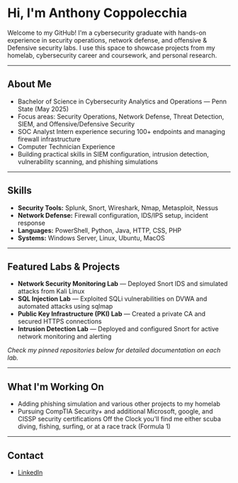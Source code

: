 #  Hi, I'm Anthony Coppolecchia 

Welcome to my GitHub! I'm a cybersecurity graduate with hands-on experience in security operations, network defense, and offensive & Defensive security labs. I use this space to showcase projects from my homelab, cybersecurity career and coursework, and personal research. 

---

##  About Me 

- Bachelor of Science in Cybersecurity Analytics and Operations — Penn State (May 2025) 
- Focus areas: Security Operations, Network Defense, Threat Detection, SIEM, and Offensive/Defensive Security 
- SOC Analyst Intern experience securing 100+ endpoints and managing firewall infrastructure
- Computer Technician Experience
- Building practical skills in SIEM configuration, intrusion detection, vulnerability scanning, and phishing simulations 

---

##  Skills 

- **Security Tools:** Splunk, Snort, Wireshark, Nmap, Metasploit, Nessus 
- **Network Defense:** Firewall configuration, IDS/IPS setup, incident response 
- **Languages:** PowerShell, Python, Java, HTTP, CSS, PHP 
- **Systems:** Windows Server, Linux, Ubuntu, MacOS 

---

## Featured Labs & Projects 

- **Network Security Monitoring Lab** — Deployed Snort IDS and simulated attacks from Kali Linux 
- **SQL Injection Lab** — Exploited SQLi vulnerabilities on DVWA and automated attacks using sqlmap 
- **Public Key Infrastructure (PKI) Lab** — Created a private CA and secured HTTPS connections 
- **Intrusion Detection Lab** — Deployed and configured Snort for active network monitoring and alerting 

*Check my pinned repositories below for detailed documentation on each lab.* 

---

##  What I'm Working On 

- Adding phishing simulation and various other projects to my homelab  
- Pursuing CompTIA Security+ and additional Microsoft, google, and CISSP security certifications 
Off the Clock you'll find me either scuba diving, fishing, surfing, or at a race track (Formula 1)
---

##  Contact 

-  [LinkedIn](https://www.linkedin.com/in/anthonycoppolecchia) 
